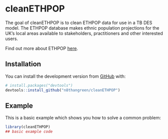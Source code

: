 
<!-- README.md is generated from README.Rmd. Please edit that file -->

# cleanETHPOP

<!-- badges: start -->

<!-- badges: end -->

The goal of cleanETHPOP is to clean ETHPOP data for use in a TB DES
model. The ETHPOP database makes ethnic population projections for the
UK’s local areas available to stakeholders, practitioners and other
interested users.

Find out more about ETHPOP [here](http://www.ethpop.org/what.html).

## Installation

You can install the development version from
[GitHub](https://github.com/) with:

``` r
# install.packages("devtools")
devtools::install_github("n8thangreen/cleanETHPOP")
```

## Example

This is a basic example which shows you how to solve a common problem:

``` r
library(cleanETHPOP)
## basic example code
```
